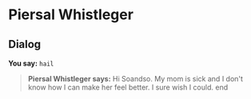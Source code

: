 # Piersal Whistleger
## Dialog

**You say:** `hail`



>**Piersal Whistleger says:** Hi Soandso. My mom is sick and I don't know how I can make her feel better. I sure wish I could.
end

